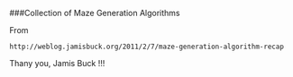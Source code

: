 ###Collection of Maze Generation Algorithms

From    

	http://weblog.jamisbuck.org/2011/2/7/maze-generation-algorithm-recap


Thany you, Jamis Buck !!!

